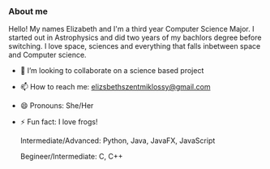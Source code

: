 ### About me

<!--
**elizabethszent/elizabethszent** is a ✨ _special_ ✨ repository because its `README.md` (this file) appears on your GitHub profile.

Here are some ideas to get you started:

- 🔭 I’m currently working on ...
- 🌱 I’m currently learning ...
- 👯 I’m looking to collaborate on ...
- 🤔 I’m looking for help with ...
- 💬 Ask me about ...
- 📫 How to reach me: ...
- 😄 Pronouns: ...
- ⚡ Fun fact: ...
-->

Hello! My names Elizabeth and I'm a third year Computer Science Major. I started out in Astrophysics and did two years of my bachlors degree before switching. I love space, sciences and everything that falls inbetween space and Computer science. 

- 👯 I’m looking to collaborate on a science based project
- 📫 How to reach me: elizsbethszentmiklossy@gmail.com
- 😄 Pronouns: She/Her
- ⚡ Fun fact: I love frogs!

  Intermediate/Advanced: Python, Java, JavaFX, JavaScript

  Begineer/Intermediate: C, C++
